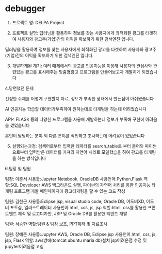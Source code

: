 # debugger
1. 프로젝트 명: DELPA Project 

2. 프로젝트 설명: 딥러닝을 활용하여 정보를 찾는 사용자에게 최적화된 광고를 타겟하여 
사용자와 광고주(기업)간의 이익을 확보하기 위한 검색엔진 입니다. 

딥러닝을 활용하여 정보를 찾는 사용자에게 최적화된 광고를 타겟하여
사용자와 광고주(기업)간의 이익을 확보하기 위한 검색엔진 입니다.

3. 개발하게된 계기: 여러 매체에서의 광고를 인공지능을 이용해 
사용자의 관심사와 관련있는 광고를 표시해주는 맞춤형광고
프로그램을 만들어보고자 개발히게 되었습니다

4.당면했던 문제

선정한 주제를 어떻게 구현할지 자료, 정보가 부족한 상태에서 만든점이 아쉬웠습니다

AI 인공지능 학습할 데이터가부족하여 원하는데로 타게팅을 하는데 어려웠습니다

API< FLASK 등의 다양한 프로그램을 사용해 개발하는데 정보가 부족해 구현에 어려움을 겼었습니다

본인이 담당하는 분야 외 다른 분야를 작업하고 조사하는데 어려움이 있었습니다

5. 실행되는과정: 검색어로부터 입력한 데이터를 search_table로 부터 들어와 파이썬으로부터 
입력받은 데이터를 가져와 자연어 처리로 모델학습을 하여 
광고를 타게팅을 하는 방식입니다


6.팀장 및 팀원
  
팀장: 이준서
사용툴:Jupyter Notebook, OracleDB
사용언어:Python,Flask
역할:SQL Developer AWS 백그라운드 실행, 파이썬의 자연어 처리를 통한 인공지능 타게팅 프로그램 개발
메인페이지에 광고타게팅을 할 수 있는 코드 작성
  
팀원: 김현근
사용툴:Eclipse jsp, visual studio code, Oracle DB, 어도비XD, 어도비 포토샵, 일러스트레이터
사용언어:html, css, js, jsp
역할:html, css를 활용한 프론트엔드 제작 및 로고디자인, JSP 및 Oracle DB를 활용한 백엔드 개발

팀원: 서승한
역할:팀원 & 팀장 보조, PPT제작 및 자료조사 
   
팀원: 장예준
사용툴:Jupyter AWS, Oracle DB, Eclipse jsp
사용언어:html, css, js, jsp, Flask
역할: aws방에(tomcat ubuntu maria db)설치 jsp어려운점 수정 및 jupyter어려움점 고침
